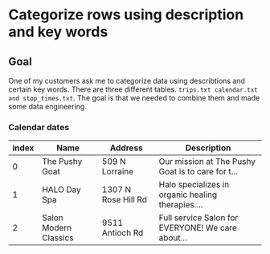 # Categorize rows using description and key words

## Goal
One of my customers ask me to categorize data using describtions and certain key words. 
There are three different tables. `trips.txt calendar.txt and stop_times.txt`. The goal is that we needed to combine them and made some data engineering. 

### Calendar dates

  index  | Name    | Address     | Description
-------- | ------------- | -------- | --------------
0   | The Pushy Goat             | 509 N Lorraine | Our mission at The Pushy Goat is to care for t...
1   | HALO Day Spa	 	    | 1307 N Rose Hill Rd | Halo specializes in organic healing therapies....
2   | Salon Modern Classics            | 9511 Antioch Rd | Full service Salon for EVERYONE! We care about...
